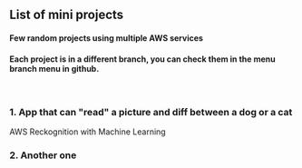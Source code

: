 <h2>List of mini projects</h2>
<h4>Few random projects using multiple AWS services</h4>
<h4>Each project is in a different branch, you can check them in the menu branch menu in github.</h4>
<br>  
<h3>1. App that can "read" a picture and diff between a dog or a cat</h3>
   <p>AWS Reckognition with Machine Learning </p>
<h3>2. Another one</h3>
